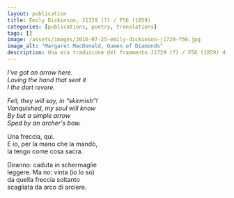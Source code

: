 ```yaml
---
layout: publication
title: Emily Dickinson, J1729 (?) / F56 (1859)
categories: [publications, poetry, translations]
tags: []
image: /assets/images/2016-07-25-emily-dickinson-j1729-f56.jpg
image_alt: "Margaret MacDonald, Queen of Diamonds"
description: Una mia traduzione del frammento J1729 (?) / F56 (1859) di Emily Dickinson / An attempt at translating Emily Dickinson's fragment J1729 (?) / F56 (1859)
---
```


<p><em>I've got an arrow here.<br />
Loving the hand that sent it<br />
I the dart revere.</em></p>

<p><em>Fell, they will say, in “skirmish”!<br />
Vanquished, my soul will know<br />
By but a simple arrow<br />
Sped by an archer's bow.</em></p>

<p>Una freccia, qui.<br />
E io, per la mano che la mandò,<br />
la tengo come cosa sacra.</p>

<p>Diranno: caduta in schermaglie<br />
leggere. Ma no: vinta (io lo so)<br />
da quella freccia soltanto<br />
scagliata da arco di arciere.</p>
